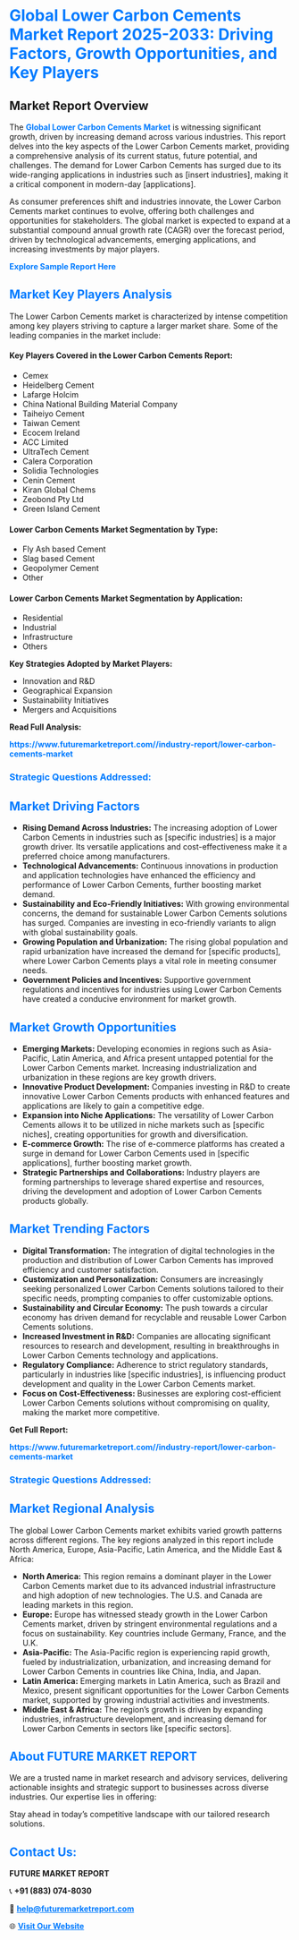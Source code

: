 <h1 style="color: #007BFF;">Global Lower Carbon Cements Market Report 2025-2033: Driving Factors, Growth Opportunities, and Key Players</h1>

<section id="overview">
<h2>Market Report Overview</h2>
<p>The <a href="https://www.futuremarketreport.com//industry-report/lower-carbon-cements-market" style="color: #007BFF; text-decoration: none;"><strong>Global Lower Carbon Cements Market</strong></a> is witnessing significant growth, driven by increasing demand across various industries. This report delves into the key aspects of the Lower Carbon Cements market, providing a comprehensive analysis of its current status, future potential, and challenges. The demand for Lower Carbon Cements has surged due to its wide-ranging applications in industries such as [insert industries], making it a critical component in modern-day [applications].</p>
<p>As consumer preferences shift and industries innovate, the Lower Carbon Cements market continues to evolve, offering both challenges and opportunities for stakeholders. The global market is expected to expand at a substantial compound annual growth rate (CAGR) over the forecast period, driven by technological advancements, emerging applications, and increasing investments by major players.</p>
</section>

<section id="overview">
<p><a href="https://www.futuremarketreport.com//request-sample/reportId=83663" style="color: #007BFF; text-decoration: none;"><strong>Explore Sample Report Here</strong></a></p>
</section>

<section id="key-players">
<h2 style="color: #007BFF;">Market Key Players Analysis</h2>
<p>The Lower Carbon Cements market is characterized by intense competition among key players striving to capture a larger market share. Some of the leading companies in the market include:</p>
<h4>Key Players Covered in the Lower Carbon Cements Report:</h4>
<ul><li>Cemex</li><li>Heidelberg Cement</li><li>Lafarge Holcim</li><li>China National Building Material Company</li><li>Taiheiyo Cement</li><li>Taiwan Cement</li><li>Ecocem Ireland</li><li>ACC Limited</li><li>UltraTech Cement</li><li>Calera Corporation</li><li>Solidia Technologies</li><li>Cenin Cement</li><li>Kiran Global Chems</li><li>Zeobond Pty Ltd</li><li>Green Island Cement</li></ul>
<h4>Lower Carbon Cements Market Segmentation by Type:</h4>
<ul><li>Fly Ash based Cement</li><li>Slag based Cement</li><li>Geopolymer Cement</li><li>Other</li></ul>

<h4>Lower Carbon Cements Market Segmentation by Application:</h4>
<ul><li>Residential</li><li>Industrial</li><li>Infrastructure</li><li>Others</li></ul>
<p><strong>Key Strategies Adopted by Market Players:</strong></p>
<ul>
<li>Innovation and R&D</li>
<li>Geographical Expansion</li>
<li>Sustainability Initiatives</li>
<li>Mergers and Acquisitions</li>
</ul>
</section>

<section>
<p><strong>Read Full Analysis: </strong></p><a href="https://www.futuremarketreport.com//industry-report/lower-carbon-cements-market" style="color: #007BFF; text-decoration: none;"><strong>https://www.futuremarketreport.com//industry-report/lower-carbon-cements-market</strong></a>
<h3 style="color: #007BFF;">Strategic Questions Addressed:</h3>
</section>

<section id="driving-factors">
<h2 style="color: #007BFF;">Market Driving Factors</h2>
<ul>
<li><strong>Rising Demand Across Industries:</strong> The increasing adoption of Lower Carbon Cements in industries such as [specific industries] is a major growth driver. Its versatile applications and cost-effectiveness make it a preferred choice among manufacturers.</li>
<li><strong>Technological Advancements:</strong> Continuous innovations in production and application technologies have enhanced the efficiency and performance of Lower Carbon Cements, further boosting market demand.</li>
<li><strong>Sustainability and Eco-Friendly Initiatives:</strong> With growing environmental concerns, the demand for sustainable Lower Carbon Cements solutions has surged. Companies are investing in eco-friendly variants to align with global sustainability goals.</li>
<li><strong>Growing Population and Urbanization:</strong> The rising global population and rapid urbanization have increased the demand for [specific products], where Lower Carbon Cements plays a vital role in meeting consumer needs.</li>
<li><strong>Government Policies and Incentives:</strong> Supportive government regulations and incentives for industries using Lower Carbon Cements have created a conducive environment for market growth.</li>
</ul>
</section>

<section id="growth-opportunities">
<h2 style="color: #007BFF;">Market Growth Opportunities</h2>
<ul>
<li><strong>Emerging Markets:</strong> Developing economies in regions such as Asia-Pacific, Latin America, and Africa present untapped potential for the Lower Carbon Cements market. Increasing industrialization and urbanization in these regions are key growth drivers.</li>
<li><strong>Innovative Product Development:</strong> Companies investing in R&D to create innovative Lower Carbon Cements products with enhanced features and applications are likely to gain a competitive edge.</li>
<li><strong>Expansion into Niche Applications:</strong> The versatility of Lower Carbon Cements allows it to be utilized in niche markets such as [specific niches], creating opportunities for growth and diversification.</li>
<li><strong>E-commerce Growth:</strong> The rise of e-commerce platforms has created a surge in demand for Lower Carbon Cements used in [specific applications], further boosting market growth.</li>
<li><strong>Strategic Partnerships and Collaborations:</strong> Industry players are forming partnerships to leverage shared expertise and resources, driving the development and adoption of Lower Carbon Cements products globally.</li>
</ul>
</section>

<section id="trending-factors">
<h2 style="color: #007BFF;">Market Trending Factors</h2>
<ul>
<li><strong>Digital Transformation:</strong> The integration of digital technologies in the production and distribution of Lower Carbon Cements has improved efficiency and customer satisfaction.</li>
<li><strong>Customization and Personalization:</strong> Consumers are increasingly seeking personalized Lower Carbon Cements solutions tailored to their specific needs, prompting companies to offer customizable options.</li>
<li><strong>Sustainability and Circular Economy:</strong> The push towards a circular economy has driven demand for recyclable and reusable Lower Carbon Cements solutions.</li>
<li><strong>Increased Investment in R&D:</strong> Companies are allocating significant resources to research and development, resulting in breakthroughs in Lower Carbon Cements technology and applications.</li>
<li><strong>Regulatory Compliance:</strong> Adherence to strict regulatory standards, particularly in industries like [specific industries], is influencing product development and quality in the Lower Carbon Cements market.</li>
<li><strong>Focus on Cost-Effectiveness:</strong> Businesses are exploring cost-efficient Lower Carbon Cements solutions without compromising on quality, making the market more competitive.</li>
</ul>
</section>

<section>
<p><strong>Get Full Report: </strong></p><a href="https://www.futuremarketreport.com//industry-report/lower-carbon-cements-market" style="color: #007BFF; text-decoration: none;"><strong>https://www.futuremarketreport.com//industry-report/lower-carbon-cements-market</strong></a>
<h3 style="color: #007BFF;">Strategic Questions Addressed:</h3>
</section>


<section id="regional-analysis">
<h2 style="color: #007BFF;">Market Regional Analysis</h2>
<p>The global Lower Carbon Cements market exhibits varied growth patterns across different regions. The key regions analyzed in this report include North America, Europe, Asia-Pacific, Latin America, and the Middle East & Africa:</p>
<ul>
<li><strong>North America:</strong> This region remains a dominant player in the Lower Carbon Cements market due to its advanced industrial infrastructure and high adoption of new technologies. The U.S. and Canada are leading markets in this region.</li>
<li><strong>Europe:</strong> Europe has witnessed steady growth in the Lower Carbon Cements market, driven by stringent environmental regulations and a focus on sustainability. Key countries include Germany, France, and the U.K.</li>
<li><strong>Asia-Pacific:</strong> The Asia-Pacific region is experiencing rapid growth, fueled by industrialization, urbanization, and increasing demand for Lower Carbon Cements in countries like China, India, and Japan.</li>
<li><strong>Latin America:</strong> Emerging markets in Latin America, such as Brazil and Mexico, present significant opportunities for the Lower Carbon Cements market, supported by growing industrial activities and investments.</li>
<li><strong>Middle East & Africa:</strong> The region’s growth is driven by expanding industries, infrastructure development, and increasing demand for Lower Carbon Cements in sectors like [specific sectors].</li>
</ul>
</section>

<footer>
<h2 style="color: #007BFF;">About FUTURE MARKET REPORT</h2>
<p>We are a trusted name in market research and advisory services, delivering actionable insights and strategic support to businesses across diverse industries. Our expertise lies in offering:</p>

<p>Stay ahead in today’s competitive landscape with our tailored research solutions.</p>

<h2 style="color: #007BFF;">Contact Us:</h2>
<p><strong>FUTURE MARKET REPORT</strong></p>
<p>📞 <strong>+91 (883) 074-8030</strong></p>
<p>📧 <strong><a href="mailto:help@futuremarketreport.com" style="color: #007BFF;">help@futuremarketreport.com</a></strong></p>
<p>🌐 <strong><a href="https://www.futuremarketreport.com/" style="color: #007BFF;">Visit Our Website</a></strong></p>
</footer>